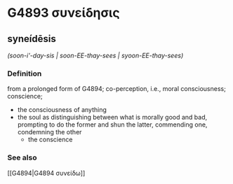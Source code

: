 # G4893 συνείδησις

## syneídēsis

_(soon-i'-day-sis | soon-EE-thay-sees | syoon-EE-thay-sees)_

### Definition

from a prolonged form of G4894; co-perception, i.e., moral consciousness; conscience; 

- the consciousness of anything
- the soul as distinguishing between what is morally good and bad, prompting to do the former and shun the latter, commending one, condemning the other
  - the conscience

### See also

[[G4894|G4894 συνείδω]]
